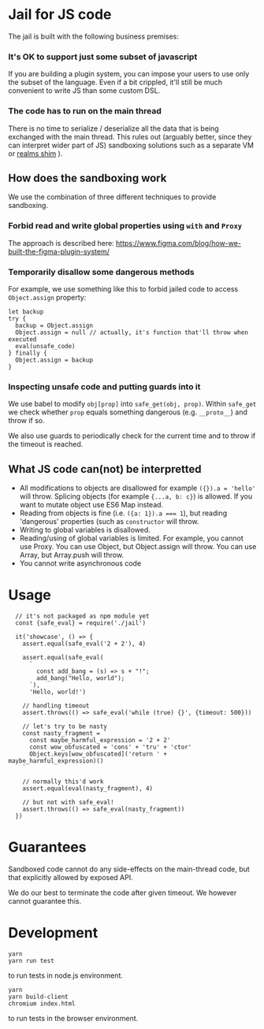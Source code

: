 # Jail for JS code

The jail is built with the following business premises:

### It's OK to support just some subset of javascript

If you are building a plugin system, you can impose your users to use only the subset of the
language. Even if a bit crippled, it'll still be much convenient to write JS than some custom DSL.

### The code has to run on the main thread

There is no time to serialize / deserialize all the data that is being exchanged with the main thread.
This rules out (arguably better, since they can interpret wider part of JS) sandboxing solutions
such as a separate VM or [realms shim](https://github.com/agoric/realms-shim/) ).

## How does the sandboxing work

We use the combination of three different techniques to provide sandboxing.

### Forbid read and write global properties using `with` and `Proxy`

The approach is described here:
https://www.figma.com/blog/how-we-built-the-figma-plugin-system/

### Temporarily disallow some dangerous methods

For example, we use something like this to forbid jailed code to access `Object.assign` property:

```
let backup
try {
  backup = Object.assign
  Object.assign = null // actually, it's function that'll throw when executed
  eval(unsafe_code)
} finally {
  Object.assign = backup
}
```

### Inspecting unsafe code and putting guards into it

We use babel to modify `obj[prop]` into `safe_get(obj, prop)`. Within `safe_get` we check whether
`prop` equals something dangerous (e.g. `__proto__`) and throw if so.

We also use guards to periodically check for the current time and to throw if the timeout is reached.

## What JS code can(not) be interpretted

- All modifications to objects are disallowed for example `({}).a = 'hello'` will throw. Splicing
  objects (for example `{...a, b: c}`) is allowed. If you want to mutate object use ES6 Map instead.
- Reading from objects is fine (i.e. `({a: 1}).a === 1`), but reading 'dangerous' properties (such as
  `constructor` will throw.
- Writing to global variables is disallowed.
- Reading/using of global variables is limited. For example, you cannot use Proxy. You can use
  Object, but Object.assign will throw. You can use Array, but Array.push will throw.
- You cannot write asynchronous code

# Usage
```
  // it's not packaged as npm module yet
  const {safe_eval} = require('./jail')

  it('showcase', () => {
    assert.equal(safe_eval('2 + 2'), 4)

    assert.equal(safe_eval(
      `
        const add_bang = (s) => s + "!";
        add_bang("Hello, world");
      `),
      'Hello, world!')

    // handling timeout
    assert.throws(() => safe_eval('while (true) {}', {timeout: 500}))

    // let's try to be nasty
    const nasty_fragment = `
      const maybe_harmful_expression = '2 + 2'
      const wow_obfuscated = 'cons' + 'tru' + 'ctor'
      Object.keys[wow_obfuscated]('return ' + maybe_harmful_expression)()
    `

    // normally this'd work
    assert.equal(eval(nasty_fragment), 4)

    // but not with safe_eval!
    assert.throws(() => safe_eval(nasty_fragment))
  })
```

# Guarantees

Sandboxed code cannot do any side-effects on the main-thread code, but that explicitly allowed by
exposed API.

We do our best to terminate the code after given timeout. We however cannot guarantee this.


# Development
```
yarn
yarn run test
```
to run tests in node.js environment.

```
yarn
yarn build-client
chromium index.html
```
to run tests in the browser environment.
